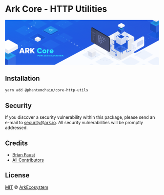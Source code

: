 # Ark Core - HTTP Utilities

<p align="center">
    <img src="../../banner.png?sanitize=true" />
</p>

## Installation

```bash
yarn add @phantomchain/core-http-utils
```

## Security

If you discover a security vulnerability within this package, please send an e-mail to security@ark.io. All security vulnerabilities will be promptly addressed.

## Credits

- [Brian Faust](https://github.com/faustbrian)
- [All Contributors](../../../../contributors)

## License

[MIT](LICENSE) © [ArkEcosystem](https://ark.io)
